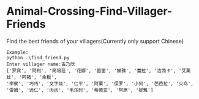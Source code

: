 # Animal-Crossing-Find-Villager-Friends
Find the best friends of your villagers(Currently only support Chinese)  
```
Example:  
python .\find_friend.py
Enter villager name:古乃欣
['罗宾', '阿判', '简培菈', '花娜', '笛笛', '娣雅', '蕾拉', '洁西卡', '艾栗丝', '阿猪', '余板', 
'李察', '巧巧', '文字烧', '仁平', '阿栗', '保罗', '小冈', '芭芭拉', '火鸟', '雷姆', '远仁', '肉肉', '毛乐时', '希薇亚', '阿原', '妮雅']
```

